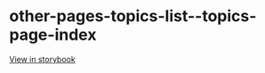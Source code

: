 # other-pages-topics-list--topics-page-index

[View in storybook](https://raw.githack.com/Independent-Digital-News-and-Media-Ltd/standard-pwamp-sb/PR-768-sb/index.html?path=/story/other-pages-topics-list--topics-page-index)